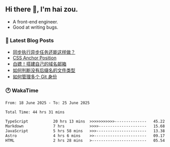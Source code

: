 ## Hi there 👋, I'm hai zou.

- A front-end engineer.
- Good at writing bugs.

### 📖 Latest Blog Posts
<!-- BLOG-POST-LIST:START -->
- [同步执行异步任务还能这样做？](https://blog.izou.top/posts/sync-executed/)
- [CSS Anchor Position](https://blog.izou.top/posts/css-anchor/)
- [白嫖！搭建自己的域名邮箱](https://blog.izou.top/posts/domain-mail/)
- [如何判断没有后缀名的文件类型](https://blog.izou.top/posts/filetype-check/)
- [如何管理多个 Git 身份](https://blog.izou.top/posts/multi-git-identify/)
<!-- BLOG-POST-LIST:END -->

### 🕐 WakaTime
<!--START_SECTION:waka-->

```txt
From: 18 June 2025 - To: 25 June 2025

Total Time: 44 hrs 31 mins

TypeScript           20 hrs 13 mins  >>>>>>>>>>>--------------   45.22 %
Markdown             7 hrs           >>>>---------------------   15.68 %
JavaScript           5 hrs 58 mins   >>>----------------------   13.38 %
Astro                4 hrs 6 mins    >>-----------------------   09.17 %
HTML                 2 hrs 28 mins   >------------------------   05.54 %
```

<!--END_SECTION:waka-->
